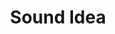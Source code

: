 ---
pid: LS164
title: Sound Idea
location_transcription: in an alley
zipcode: '33176'
outside_phl: 'Miami FL '
neighborhood: 
age: '23'
age_range: 20-29
instagram: 
image_file_name: LS_164.jpg
proposal_transcription: Suspend 9 - 15 speakers from a ceiling or a ring or something
  and have each one repeating the same story or dedication or w/e out of sync
topic: Art,Music
topic_summary: 0, 0
type: Audio,Conceptual,Speech,Song Sound
keywords_other: Art, Music
credit: S. Saunders
image_labels: Sound idea -  in an alley
twitter: 
facebook: 
permalink: "/monuments/ls164/"
layout: item-page
---